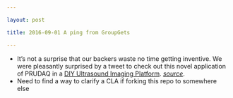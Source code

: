 ```yaml
---

layout: post

title: 2016-09-01 A ping from GroupGets

---
```



-   It’s not a surprise that our backers waste no time getting
    inventive. We were pleasantly surprised by a tweet to check out this
    novel application of PRUDAQ in a [DIY Ultrasound Imaging
    Platform](https://www.gitbook.com/read/book/kelu124/echomods).
    [*source*](http://us10.campaign-archive1.com/?u=0b4a06d3b16c2573ff89aa414&id=3c93652604&e=b8636f98a5).
-   Need to find a way to clarify a CLA if forking this repo to
    somewhere else

